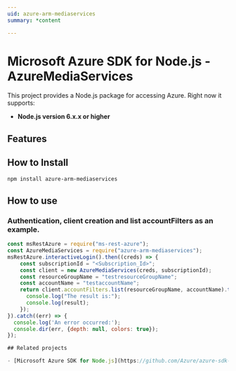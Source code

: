 ```yaml
---
uid: azure-arm-mediaservices
summary: *content

---
```

# Microsoft Azure SDK for Node.js - AzureMediaServices
This project provides a Node.js package for accessing Azure. Right now it supports:
- **Node.js version 6.x.x or higher**

## Features


## How to Install

```bash
npm install azure-arm-mediaservices
```

## How to use

### Authentication, client creation and list accountFilters as an example.

```javascript
const msRestAzure = require("ms-rest-azure");
const AzureMediaServices = require("azure-arm-mediaservices");
msRestAzure.interactiveLogin().then((creds) => {
    const subscriptionId = "<Subscription_Id>";
    const client = new AzureMediaServices(creds, subscriptionId);
    const resourceGroupName = "testresourceGroupName";
    const accountName = "testaccountName";
    return client.accountFilters.list(resourceGroupName, accountName).then((result) => {
      console.log("The result is:");
      console.log(result);
    });
}).catch((err) => {
  console.log('An error occurred:');
  console.dir(err, {depth: null, colors: true});
});

## Related projects

- [Microsoft Azure SDK for Node.js](https://github.com/Azure/azure-sdk-for-node)
